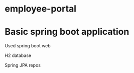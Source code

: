 # employee-portal

Basic spring boot application
===================================
Used spring boot web

H2 database 

Spring JPA repos
